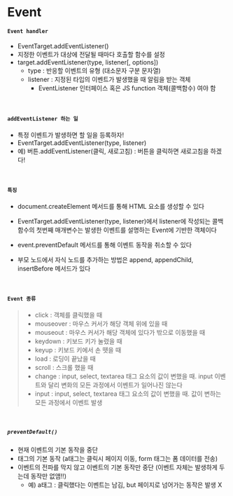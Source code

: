 # Event

#### `Event handler`

- EventTarget.addEventListener()
- 지정한 이벤트가 대상에 전달될 때마다 호출할 함수를 설정
- target.addEventListener(type, listener[, options])
  - type : 반응할 이벤트의 유형 (대소문자 구분 문자열)
  - listener : 지정된 타입의 이벤트가 발생했을 때 알림을 받는 객체
    - EventListener 인터페이스 혹은 JS function 객체(콜백함수) 여야 함

<br>

#### `addEventListener 하는 일`

- 특정 이벤트가 발생하면 할 일을 등록하자!
- EventTarget.addEventListener(type, listener)
- 예) 버튼.addEventListener(클릭, 새로고침) : 버튼을 클릭하면 새로고침을 하겠다!

<br>

#### `특징`

- document.createElement 메서드를 통해 HTML 요소를 생성할 수 있다

- EventTarget.addEventListener(type, listener)에서 listener에 작성되는 콜백 함수의 첫번째 매개변수는 발생한 이벤트를 설명하는 Event에 기반한 객체이다

- event.preventDefault 메서드를 통해 이벤트 동작을 취소할 수 있다

- 부모 노드에서 자식 노드를 추가하는 방법은 append, appendChild, insertBefore 메서드가 있다


<br>

#### `Event 종류`

> - click : 객체를 클릭했을 때
> - mouseover : 마우스 커서가 해당 객체 위에 있을 때
> - mouseout : 마우스 커서가 해당 객체에 있다가 밖으로 이동했을 때
> - keydown : 키보드 키가 눌렸을 때
> - keyup : 키보드 키에서 손 뗏을 때
> - load : 로딩이 끝났을 때
> - scroll : 스크롤 했을 때
> - change : input, select, textarea 태그 요소의 값이 변했을 때. input 이벤트와 달리 변화의 모든 과정에서 이벤트가 일어나진 않는다
> - input : input, select, textarea 태그 요소의 값이 변했을 때. 값이 변하는 모든 과정에서 이벤트 발생

<br>

##### `preventDefault()`

- 현재 이벤트의 기본 동작을 중단
- 태그의 기본 동작 (a태그는 클릭시 페이지 이동, form 태그는 폼 데이터를 전송)
- 이벤트의 전파를 막지 않고 이벤트의 기본 동작만 중단 (이벤트 자체는 발생하게 두는데 동작만 없앰!!)
  - 예) a태그 : 클릭했다는 이벤트는 남김, but 페이지로 넘어가는 동작은 발생 X